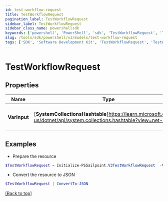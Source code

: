```yaml
---
id: test-workflow-request
title: TestWorkflowRequest
pagination_label: TestWorkflowRequest
sidebar_label: TestWorkflowRequest
sidebar_class_name: powershellsdk
keywords: ['powershell', 'PowerShell', 'sdk', 'TestWorkflowRequest', 'TestWorkflowRequest'] 
slug: /tools/sdk/powershell/v3/models/test-workflow-request
tags: ['SDK', 'Software Development Kit', 'TestWorkflowRequest', 'TestWorkflowRequest']
---
```



# TestWorkflowRequest

## Properties

Name | Type | Description | Notes
------------ | ------------- | ------------- | -------------
**VarInput** |  [**SystemCollectionsHashtable**]https://learn.microsoft.com/en-us/dotnet/api/system.collections.hashtable?view=net-9.0 | The test input for the workflow. | [required]

## Examples

- Prepare the resource
```powershell
$TestWorkflowRequest = Initialize-PSSailpoint.V3TestWorkflowRequest  -VarInput null
```

- Convert the resource to JSON
```powershell
$TestWorkflowRequest | ConvertTo-JSON
```


[[Back to top]](#) 

